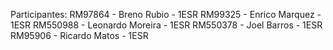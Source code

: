 Participantes:
RM97864 - Breno Rubio - 1ESR
RM99325 - Enrico Marquez - 1ESR
RM550988 - Leonardo Moreira - 1ESR
RM550378 - Joel Barros - 1ESR
RM95906 - Ricardo Matos - 1ESR